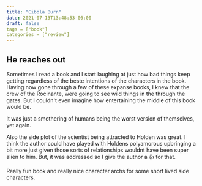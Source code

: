 ```yaml
---
title: "Cibola Burn"
date: 2021-07-13T13:48:53-06:00
draft: false
tags = ["book"]
categories = ["review"]
---
```


## He reaches out

Sometimes I read a book and I start laughing at just how bad things
keep getting regardless of the beste intentions of the characters in
the book. Having now gone through a few of these expanse books, I knew
that the crew of the Rocinante, were going to see wild things in the
through the gates. But I couldn't even imagine how entertaining the middle
of this book would be.

It was just a smothering of humans being the worst version of themselves, yet again.

Also the side plot of the scientist being attracted to Holden was great. I think
the author could have played with Holdens polyamorous upbringing a bit more just
given those sorts of relationships wouldnt have been super alien to him. But, it
was addressed so I give the author a :+1: for that.

Really fun book and really nice character archs for some short lived side characters.
